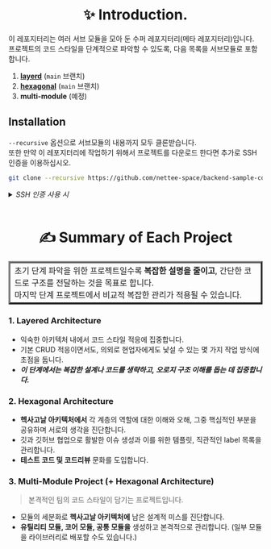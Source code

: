 <h1 align="center">✨ Introduction.</h1>

이 레포지터리는 여러 서브 모듈을 모아 둔 수퍼 레포지터리(메타 레포지터리)입니다.  
프로젝트의 코드 스타일을 단계적으로 파악할 수 있도록, 다음 목록을 서브모듈로 포함합니다.

1. [**layerd**](https://github.com/nettee-space/backend-sample-layered-simple-crud) (`main` 브랜치)
2. [**hexagonal**](https://github.com/nettee-space/backend-sample-hexagonal-simple-crud) (`main` 브랜치)
3. **multi-module** (예정)
  
## Installation

`--recursive` 옵션으로 서브모듈의 내용까지 모두 클론받습니다.  
또한 만약 이 레포지터리에 작업하기 위해서 프로젝트를 다운로드 한다면 추가로 SSH 인증을 이용하십시오.

```bash
git clone --recursive https://github.com/nettee-space/backend-sample-code-registry.git
```

<details>
  <summary><i>SSH 인증 사용 시</i></summary>

  ```bash
  git clone --recursive git@github.com:nettee-space/backend-sample-code-registry.git
  ```
  
</details>

<br />

<h1 align="center">✍️ Summary of Each Project</h1>

<table border="3" width="1080" align="center">
  <tr>
    <td>
      초기 단계 파악을 위한 프로젝트일수록 <strong>복잡한 설명을 줄이고</strong>, 간단한 코드로 구조를 전달하는 것을 목표로 합니다. <br />
      마지막 단계 프로젝트에서 비교적 복잡한 관리가 적용될 수 있습니다.  
    </td>
  </tr>
</table>

### 1. Layered Architecture

- 익숙한 아키텍처 내에서 코드 스타일 적응에 집중합니다.  
- 기본 CRUD 적응이면서도, 의외로 현업자에게도 낯설 수 있는 몇 가지 작업 방식에 초점을 둡니다.  
- **_이 단계에서는 복잡한 설계나 코드를 생략하고, 오로지 구조 이해를 돕는 데 집중합니다._**  

### 2. Hexagonal Architecture

- **헥사고날 아키텍처에서** 각 계층의 역할에 대한 이해와 오해, 그중 핵심적인 부분을 공유하며 서로의 생각을 진단합니다.  
- 깃과 깃허브 협업으로 활발한 이슈 생성과 이를 위한 템플릿, 직관적인 label 목록을 관리합니다.  
- **테스트 코드 및 코드리뷰** 문화를 도입합니다.  

### 3. Multi-Module Project (+ Hexagonal Architecture)

> 본격적인 팀의 코드 스타일이 담기는 프로젝트입니다.

- 모듈의 세분화로 **헥사고날 아키텍처에** 남은 설계적 미스를 진단합니다.  
- **유틸리티 모듈, 코어 모듈, 공통 모듈을** 생성하고 본격적으로 관리합니다. (일부 모듈을 라이브러리로 배포할 수도 있습니다.)  
